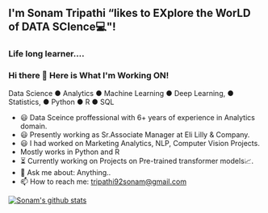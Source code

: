 ## I'm Sonam Tripathi “likes to EXplore the WorLD of DATA SCIence💻"! 

### Life long learner....

### Hi there 👋  Here is What I'm Working ON!
Data Science ● Analytics ● Machine Learning ● Deep Learning, ● Statistics, ● Python ● R ● SQL

- 😃 Data Sceince proffessional with 6+ years of experience in Analytics domain.
- 😃 Presently working as Sr.Associate Manager at Eli Lilly & Company.
- 😃 I had worked on Marketing Analytics, NLP, Computer Vision Projects. 
- Mostly works in Python and R
- ⏳ Currently working on Projects on Pre-trained transformer models📈.
- 💬 Ask me about: Anything..
- 📫 How to reach me: tripathi92sonam@gmail.com

[![Sonam's github stats](https://github-readme-stats.vercel.app/api?username=sonamtripathi)](https://github.com/sonamtripathi/github-readme-stats)
